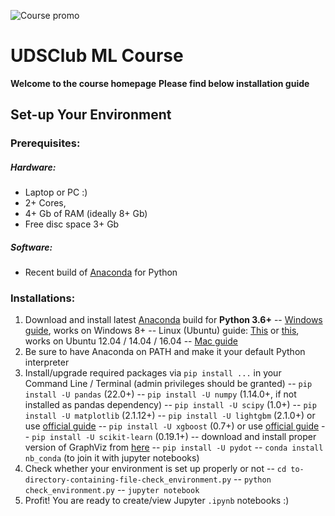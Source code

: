 ![Course promo](https://scontent-waw1-1.xx.fbcdn.net/v/t31.0-8/27174055_1561366943970550_3143910012865728824_o.jpg?oh=2e95138254b2fceb7586a34afae82a25&oe=5B0DFEE9)
# UDSClub ML Course
**Welcome to the course homepage**
**Please find below installation guide**

## Set-up Your Environment
### Prerequisites:
##### Hardware:
- Laptop or PC :) 
- 2+ Cores, 
- 4+ Gb of RAM (ideally 8+ Gb) 
- Free disc space 3+ Gb

##### Software:
- Recent build of [Anaconda](https://www.anaconda.com/download/) for Python 

### Installations:
1. Download and install latest [Anaconda](https://www.anaconda.com/download/) build for **Python 3.6+**
-- [Windows guide](https://medium.com/@GalarnykMichael/install-python-on-windows-anaconda-c63c7c3d1444), works on Windows 8+
-- Linux (Ubuntu) guide: [This](https://medium.com/@GalarnykMichael/install-python-on-ubuntu-anaconda-65623042cb5a) or [this](https://www.digitalocean.com/community/tutorials/how-to-install-the-anaconda-python-distribution-on-ubuntu-16-04), works on Ubuntu 12.04 / 14.04 / 16.04
-- [Mac guide](https://medium.com/@GalarnykMichael/install-python-on-mac-anaconda-ccd9f2014072)
2. Be sure to have Anaconda on PATH and make it your default Python interpreter
3. Install/upgrade required packages via `pip install ...` in your Command Line / Terminal (admin privileges should be granted)
-- ```pip install -U pandas``` (22.0+)
-- ```pip install -U numpy``` (1.14.0+, if not installed as pandas dependency)
-- ```pip install -U scipy``` (1.0+)
-- ```pip install -U matplotlib``` (2.1.12+)
-- ```pip install -U lightgbm``` (2.1.0+) or use [official guide](https://github.com/Microsoft/LightGBM/tree/master/python-package)
-- ```pip install -U xgboost``` (0.7+) or use [official guide](https://github.com/dmlc/xgboost/blob/master/doc/build.md)
-- ```pip install -U scikit-learn``` (0.19.1+)
-- download and install proper version of GraphViz from [here](https://graphviz.gitlab.io/download/)
-- ```pip install -U pydot```
-- ```conda install nb_conda``` (to join it with jupyter notebooks)
4. Check whether your environment is set up properly or not
-- `cd to-directory-containing-file-check_environment.py`
-- `python check_environment.py`
-- `jupyter notebook`
5. Profit! You are ready to create/view Jupyter `.ipynb` notebooks :)